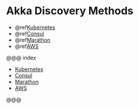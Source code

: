 # Akka Discovery Methods

 * @ref[Kubernetes](kubernetes.md)
 * @ref[Consul](consul.md)
 * @ref[Marathon](marathon.md)
 * @ref[AWS](aws.md)
 
@@@ index

  - [Kubernetes](kubernetes.md)
  - [Consul](consul.md)
  - [Marathon](marathon.md)
  - [AWS](aws.md)
  
@@@